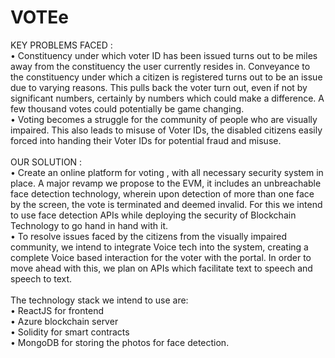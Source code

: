 # VOTEe
KEY PROBLEMS FACED : </br>
•	Constituency under which voter ID has been issued turns out to be miles away from the constituency the user currently resides in. Conveyance to the constituency under which a citizen is registered turns out to be an issue due to varying reasons. This pulls back the voter turn out, even if not by significant numbers, certainly by numbers which could make a difference. A few thousand votes could potentially be game changing. </br>
•	Voting becomes a struggle for the community of people who are visually impaired. This also leads to misuse of Voter IDs, the disabled citizens easily forced into handing their Voter IDs for potential fraud and misuse. </br> </br>
OUR SOLUTION :</br> 
•	Create an online platform for voting , with all necessary security system in place. A major revamp we propose to the EVM, it includes an unbreachable face detection technology, wherein upon detection of more than one face by the screen, the vote is terminated and deemed invalid. For this we intend to use face detection APIs while deploying the security of Blockchain Technology to go hand in hand with it. </br>
•	To resolve issues faced by the citizens from the visually impaired community, we intend to integrate Voice tech into the system, creating a complete Voice based interaction for the voter with the portal. In order to move ahead with this, we plan on APIs which facilitate text to speech and speech to text. </br> </br>
The technology stack we intend to use are: </br> 
•	ReactJS for frontend </br>
•	Azure blockchain server</br>
•	Solidity for smart contracts</br>
•	MongoDB for storing the photos for face detection. </br>
